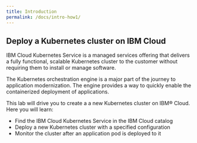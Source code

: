 ```yaml
---
title: Introduction
permalink: /docs/intro-how1/
---
```

<h2>Deploy a Kubernetes cluster on IBM Cloud</h2>
IBM Cloud Kubernetes Service is a managed services offering that delivers a fully functional, scalable Kubernetes cluster to the customer without requiring them to install or manage software.

The Kubernetes orchestration engine is a major part of the journey to application modernization. The engine provides a way to quickly enable the containerized deployment of applications.

This lab will drive you to create a a new Kubernetes cluster on IBM® Cloud. Here you will learn:
<ul>
<li>Find the IBM Cloud Kubernetes Service in the IBM Cloud catalog</li>
<li>Deploy a new Kubernetes cluster with a specified configuration</li>
<li>Monitor the cluster after an application pod is deployed to it</li>
</ul>
